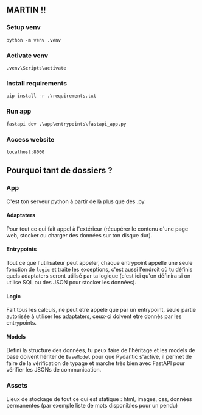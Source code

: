 ## MARTIN !!

### Setup venv

`python -m venv .venv`

### Activate venv

`.venv\Scripts\activate`

### Install requirements

`pip install -r .\requirements.txt`

### Run app

`fastapi dev .\app\entrypoints\fastapi_app.py`

### Access website

`localhost:8000`

## Pourquoi tant de dossiers ?

### App

C'est ton serveur python à partir de là plus que des .py

#### Adaptaters

Pour tout ce qui fait appel à l'extérieur (récupérer le contenu d'une page web, stocker ou charger des données sur ton disque dur).

#### Entrypoints

Tout ce que l'utilisateur peut appeler, chaque entrypoint appelle une seule fonction de `logic` et traite les exceptions, c'est aussi l'endroit où tu définis quels adaptaters seront utilisé par ta logique (c'est ici qu'on définira si on utilise SQL ou des JSON pour stocker les données).

#### Logic

Fait tous les calculs, ne peut etre appelé que par un entrypoint, seule partie autorisée à utiliser les adaptaters, ceux-ci doivent etre donnés par les entrypoints.

#### Models

Défini la structure des données, tu peux faire de l'héritage et les models de base doivent hériter de `BaseModel` pour que Pydantic s'active, il permet de faire de la vérification de typage et marche très bien avec FastAPI pour vérifier les JSONs de communication.

### Assets

Lieux de stockage de tout ce qui est statique : html, images, css, données permanentes (par exemple liste de mots disponibles pour un pendu)
